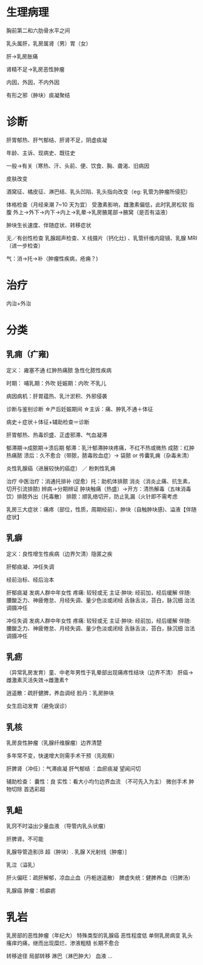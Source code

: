 # 生理病理
胸前第二和六肋骨水平之间

乳头属肝，乳房属肾（男）胃（女）

肝→乳房胀痛

肾精不足→乳房恶性肿瘤

内因，外因，不内外因

有形之邪（肿块）痰凝聚结

# 诊断

肝胃郁热、肝气郁结、肝肾不足，阴虚痰凝

年龄、主诉、现病史、既往史

一般→有关（寒热、汗、头前、便、饮食、胸、聋渴、旧病因

皮肤改变

酒窝征、橘皮征、淋巴结、乳头凹陷、乳头指向改变（eg: 乳管为肿瘤所侵犯）

体格检查（月经来潮 7~10 天为宜）
受激素影响，雌激素偏低，此时乳房松软
指腹
外上→外下→内下→内上→乳晕→乳房腋尾部→腋窝（是否有溢液）

肿块生长速度、伴随症状、转移症状

无／有创性检查
乳腺超声检查、X 线摄片（钙化灶) 、乳管纤维内窥镜、乳腺 MRI（进一步检查）

气：消→托→补（肿瘤性疾病，疮痈？)

# 治疗
内治+外治

# 分类
## 乳痈（疒雍)
定义：
雍塞不通
红肿热痛脓
急性化脓性疾病

时期：
哺乳期：外吹
妊娠期：内吹
不乳儿

病因病机：肝胃蕴热、乳汁淤积、外邪侵袭

诊断与鉴别诊断
☆产后妊娠期间
☆主诉：痛、肿乳不通＋体征

病史＋症状＋体征+辅助检查＝诊断

肝胃郁热、热毒炽盛、正虚邪滞、气血凝滞

郁滞期→成脓期→溃后期
郁滞：乳汁郁滞肿块疼痛，不红不热或微热
成脓：红肿热痛脓
溃后：久不愈合（带脓，脓毒败血症）→ 袋脓 or 传囊乳痈（杂毒未清）

炎性乳腺癌（进展较快的癌症） ／ 粉刺性乳痈

治疗
中医治疗：消通托排补 (促愈）托：助机体排脓
消炎（消炎止痛、抗生素，切开引流排脓) 
辨病→分期辨证
肿块触痛（热盛）→开方：清热解毒（五味消毒饮）排脓外出（托毒散）
排脓：顺乳络切开，防止乳漏（火针即不需考虑

乳房三大症状：痛疼（部位，性质，周期经前）、肿块（自触肿块感)、溢液【伴随症状】

## 乳癖
定义：良性增生性疾病（边界欠清）隐匿之疾

肝郁痰凝、冲任失调

经前治标、经后治本

肝郁痰凝
发病人群中年女性
疼痛: 较轻或无
主证·肿块: 经前加，经后缓解
伴随: 腰酸乏力、神疲倦怠、月经失调、量少色淡或闭经
舌脉舌淡，苔白，脉沉细
治法调摄冲任

冲任失调
发病人群中年女性
疼痛: 较轻或无
主证·肿块: 经前加，经后缓解
伴随: 腰酸乏力、神疲倦怠、月经失调、量少色淡或闭经
舌脉舌淡，苔白，脉沉细
治法调摄冲任

## 乳疬 
（异常乳房发育）童、中老年男性于乳晕部出现痛疼性结块（边界不清）
肝癌→雌激素灭活失效→雌激素↑

逍遥散：疏肝健脾，养血调经
脸丹：乳房肿块

女生启动发育（避免误诊）

## 乳核
乳房良性肿瘤（乳腺纤维腺瘤）边界清楚

多年常不变，快速增大则需手术干预（先观察）

肝脾肾（冲任）：气滞痰凝
肝气郁结 ：血瘀痰凝
望闻问切

辅助检查：
囊性：良
实性：看大小均匀边界血流
（不可先入为主）
微创手术
肿物切除
首选彩超

## 乳衄
乳窍不时溢出少量血液
（导管内乳头状瘤）

肝脾肾。不可能

乳腺导管造影[B 超（肿块）. 乳腺 X光射线（肿瘤）]

乳泣（溢乳）

肝火偏旺：疏肝解郁，凉血止血（丹栀逍遥散）
脾虚失统：健脾养血（归脾汤）

乳腺癌
肿瘤：核癖疬

# 乳岩
乳房部的恶性肿瘤（年纪大）
特殊类型的乳腺癌
恶性程度低
单侧乳房病变
乳头瘙痒灼痛，继而出现糜烂、渗液粗糙
长期不愈合

转移途径
局部转移
淋巴（淋巴肿大）
血液
...